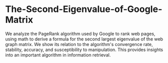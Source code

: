 # The-Second-Eigenvalue-of-Google-Matrix
We analyze the PageRank algorithm used by Google to rank web pages, using math to derive a formula for the second largest eigenvalue of the web graph matrix. We show its relation to the algorithm's convergence rate, stability, accuracy, and susceptibility to manipulation. This provides insights into an important algorithm in information retrieval.
